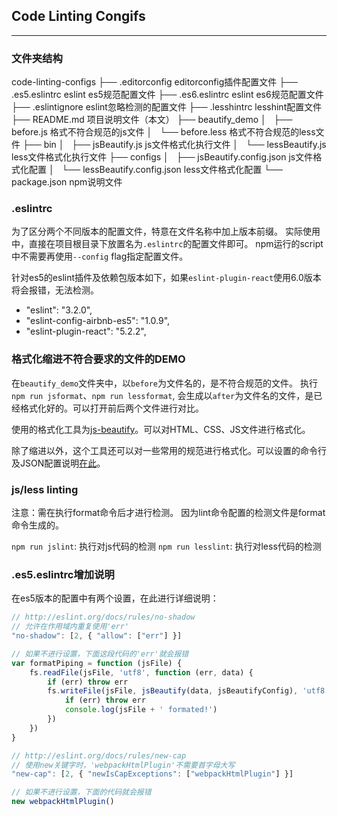 ## Code Linting Congifs
---

### 文件夹结构
code-linting-configs
├── .editorconfig                   editorconfig插件配置文件
├── .es5.eslintrc                   eslint es5规范配置文件
├── .es6.eslintrc                   eslint es6规范配置文件
├── .eslintignore                   eslint忽略检测的配置文件
├── .lesshintrc                     lesshint配置文件
├── README.md                       项目说明文件（本文）
├── beautify_demo
│   ├── before.js                   格式不符合规范的js文件
│   └── before.less                 格式不符合规范的less文件
├── bin
│   ├── jsBeautify.js               js文件格式化执行文件
│   └── lessBeautify.js             less文件格式化执行文件
├── configs
│   ├── jsBeautify.config.json      js文件格式化配置
│   └── lessBeautify.config.json    less文件格式化配置
└── package.json                    npm说明文件


### .eslintrc
为了区分两个不同版本的配置文件，特意在文件名称中加上版本前缀。
实际使用中，直接在项目根目录下放置名为`.eslintrc`的配置文件即可。
npm运行的script中不需要再使用`--config` flag指定配置文件。

针对es5的eslint插件及依赖包版本如下，如果`eslint-plugin-react`使用6.0版本将会报错，无法检测。
- "eslint": "3.2.0",
- "eslint-config-airbnb-es5": "1.0.9",
- "eslint-plugin-react": "5.2.2",


### 格式化缩进不符合要求的文件的DEMO
在`beautify_demo`文件夹中，以`before`为文件名的，是不符合规范的文件。
执行`npm run jsformat`、`npm run lessformat`, 会生成以`after`为文件名的文件，是已经格式化好的。可以打开前后两个文件进行对比。

使用的格式化工具为[js-beautify](https://www.npmjs.com/package/js-beautify)。可以对HTML、CSS、JS文件进行格式化。

除了缩进以外，这个工具还可以对一些常用的规范进行格式化。可以设置的命令行及JSON配置说明[在此](https://www.npmjs.com/package/js-beautify#options)。


### js/less linting
注意：需在执行format命令后才进行检测。
因为lint命令配置的检测文件是format命令生成的。

`npm run jslint`: 执行对js代码的检测
`npm run lesslint`: 执行对less代码的检测


### .es5.eslintrc增加说明
在es5版本的配置中有两个设置，在此进行详细说明：

```javascript
// http://eslint.org/docs/rules/no-shadow
// 允许在作用域内重复使用'err'
"no-shadow": [2, { "allow": ["err"] }]

// 如果不进行设置，下面这段代码的'err'就会报错
var formatPiping = function (jsFile) {
    fs.readFile(jsFile, 'utf8', function (err, data) {
        if (err) throw err
        fs.writeFile(jsFile, jsBeautify(data, jsBeautifyConfig), 'utf8', function (err) {
            if (err) throw err
            console.log(jsFile + ' formated!')
        })
    })
}
```

```javascript
// http://eslint.org/docs/rules/new-cap
// 使用new关键字时，'webpackHtmlPlugin'不需要首字母大写
"new-cap": [2, { "newIsCapExceptions": ["webpackHtmlPlugin"] }]

// 如果不进行设置，下面的代码就会报错
new webpackHtmlPlugin()
```

